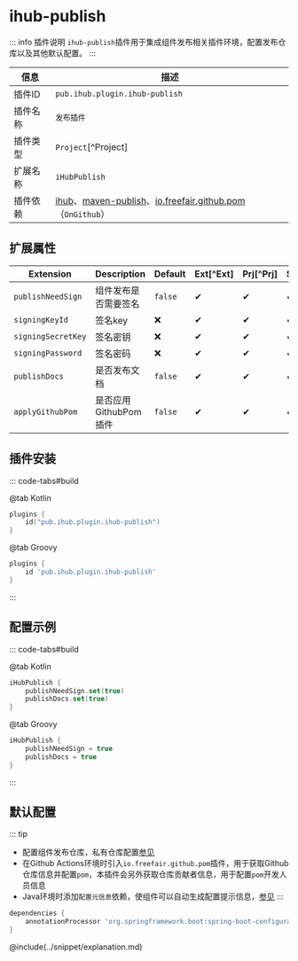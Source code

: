 # ihub-publish

::: info 插件说明
`ihub-publish`插件用于集成组件发布相关插件环境，配置发布仓库以及其他默认配置。
:::

| 信息 | 描述 |
|------ |----|
| 插件ID | `pub.ihub.plugin.ihub-publish` |
| 插件名称 | `发布插件` |
| 插件类型 | `Project`[^Project] |
| 扩展名称 | `iHubPublish` |
| 插件依赖 | [ihub](iHub)、[maven-publish](https://docs.gradle.org/current/userguide/publishing_maven.html)、[io.freefair.github.pom](https://plugins.gradle.org/plugin/io.freefair.github.pom)（`OnGithub`） |

## 扩展属性

| Extension | Description | Default | Ext[^Ext] | Prj[^Prj] | Sys[^Sys] | Env[^Env] |
| --------- | ----------- | ------- |---|----|---|---|
| `publishNeedSign` | 组件发布是否需要签名 | `false` | ✔ | ✔  | ✔ | ❌ |
| `signingKeyId` | 签名key | ❌ | ✔ | ✔  | ✔ | ✔ |
| `signingSecretKey` | 签名密钥 | ❌ | ✔ | ✔  | ✔ | ✔ |
| `signingPassword` | 签名密码 | ❌ | ✔ | ✔  | ✔ | ✔ |
| `publishDocs` | 是否发布文档 | `false` | ✔ | ✔  | ✔ | ❌ |
| `applyGithubPom` | 是否应用GithubPom插件 | `false` | ✔ | ✔  | ✔ | ❌ |

## 插件安装

::: code-tabs#build

@tab Kotlin

```kotlin
plugins {
    id("pub.ihub.plugin.ihub-publish")
}
```

@tab Groovy

```groovy
plugins {
    id 'pub.ihub.plugin.ihub-publish'
}
```

:::

## 配置示例

::: code-tabs#build

@tab Kotlin

```kotlin
iHubPublish {
    publishNeedSign.set(true)
    publishDocs.set(true)
}
```

@tab Groovy

```groovy
iHubPublish {
    publishNeedSign = true
    publishDocs = true
}
```

:::

## 默认配置

::: tip
- 配置组件发布仓库，私有仓库配置[参见](iHub#扩展属性)
- 在Github Actions环境时引入`io.freefair.github.pom`插件，用于获取Github仓库信息并配置`pom`，本插件会另外获取仓库贡献者信息，用于配置`pom`开发人员信息
- Java环境时添加`配置元信息`依赖，使组件可以自动生成配置提示信息，[参见](https://docs.spring.io/spring-boot/docs/2.5.5/reference/html/configuration-metadata.html#configuration-metadata)
:::

```groovy
dependencies {
    annotationProcessor 'org.springframework.boot:spring-boot-configuration-processor'
}
```

@include(../snippet/explanation.md)